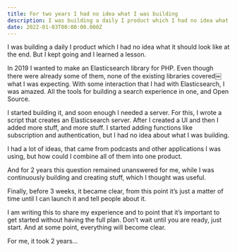 ```yaml
---
title: For two years I had no idea what I was building
description: I was building a daily I product which I had no idea what it should look like at the end. But I kept going and I learned a lesson.
date: 2022-01-03T00:00:00.000Z
---
```


I was building a daily I product which I had no idea what it should look like at the end. But I kept going and I learned a lesson.

In 2019 I wanted to make an Elasticsearch library for PHP. Even though there were already some of them, none of the existing libraries covered￼ what I was expecting. With some interaction that I had with Elasticsearch, I was amazed. All the tools for building a search experience in one, and Open Source.

I started building it, and soon enough I needed a server. For this,  I wrote a script that creates an Elasticsearch server.  After I created a UI  and then I added more stuff, and more stuff. I started adding functions like subscription and authentication, but I had no idea about what I was building. 

I had a lot of ideas, that came from podcasts and other applications I was using, but how could I combine all of them into one product.

And for 2 years this question remained unanswered for me, while I was continuously building and creating stuff, which I thought was useful. 

Finally, before 3 weeks, it became clear,  from this point it’s just a matter of time until I can launch it and tell people about it.

I am writing this to share my experience and to point that it’s important to get started without having the full plan. Don’t wait until you are ready, just start. And at some point, everything will become clear.

For me, it took 2 years…